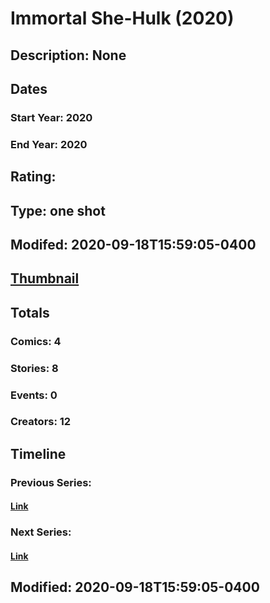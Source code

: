 # Immortal She-Hulk (2020)
## Description: None
## Dates
### Start Year: 2020
### End Year: 2020
## Rating: 
## Type: one shot
## Modifed: 2020-09-18T15:59:05-0400
## [Thumbnail](http://i.annihil.us/u/prod/marvel/i/mg/b/40/image_not_available.jpg)
## Totals
### Comics: 4
### Stories: 8
### Events: 0
### Creators: 12
## Timeline
### Previous Series: 
#### [Link]()
### Next Series: 
#### [Link]()
## Modified: 2020-09-18T15:59:05-0400